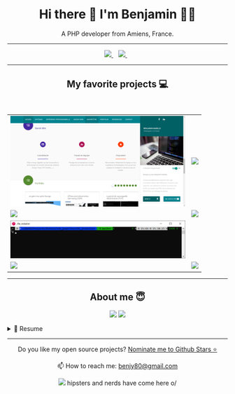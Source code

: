 
<h1 align='center'>
  Hi there 👋 I'm Benjamin 👨‍💻
</h1>

<p align='center'>
  A PHP developer from Amiens, France.
</p>

---

<p align='center'>
  <a href="https://www.linkedin.com/in/benjamin-mabille-b4033154/">
    <img src="https://img.shields.io/badge/linkedin-%230077B5.svg?&style=for-the-badge&logo=linkedin&logoColor=white" />
  </a>&nbsp;&nbsp;
  <a href="https://www.benjamin-mabille.fr">
    <img src="https://img.shields.io/badge/website-000000?style=for-the-badge&logo=About.me&logoColor=white" />        
  </a>&nbsp;&nbsp;
</p>

---
<h2 align="center">My favorite projects 💻</h2>
<br />
<p align="center">
  <table>
    <tr>
      <td><img width="400" src="https://github.com/benjy8001/web-cv/blob/V2/public/thumbnail-web-cv.png" /></td>
      <td><img width="400" src="https://github.com/benjy8001/php-fpm-opencv/blob/master/public/thumbnail.png" /></td>
    </tr>
    <tr>
      <td>
        <a href="https://github.com/benjy8001/web-cv">
          <img align="" src="https://github-readme-stats.vercel.app/api/pin/?username=benjy8001&repo=web-cv&theme=dark" />
        </a>
      </td>
      <td>
        <a href="https://github.com/benjy8001/php-fpm-opencv">
          <img align="" src="https://github-readme-stats.vercel.app/api/pin/?username=benjy8001&repo=php-fpm-opencv&theme=dark" />
        </a>
      </td>
    </tr>
    <tr>
      <td><img width="400" src="https://github.com/benjy8001/zsh_powerlevel9k_installer/blob/master/public/thumbnail.png" /></td>
      <td></td>
    </tr>
    <tr>
      <td>
        <a href="https://github.com/benjy8001/zsh_powerlevel9k_installer">
          <img align="" src="https://github-readme-stats.vercel.app/api/pin/?username=benjy8001&repo=zsh_powerlevel9k_installer&theme=dark" />
        </a>
      </td>
      <td>
        <a href="https://github.com/benjy8001/common-astrophoto-edit-evscope">
          <img align="" src="https://github-readme-stats.vercel.app/api/pin/?username=benjy8001&repo=common-astrophoto-edit-evscope&theme=dark" />
        </a>
      </td>
    </tr>
  </table>
</p>

---
<h2 align="center">About me 😇</h2>

<p align='center'>
  <a href="#"><img src="https://github-readme-stats.vercel.app/api?username=benjy8001&show_icons=true&count_private=true&theme=dark" width="350"></a>
  <a href="#"><img src="https://github-readme-stats.vercel.app/api/top-langs/?username=benjy8001&layout=compact&show_icons=true&theme=dark" width="350"></a>
</p

---

<details>
  <summary>📃 Resume</summary>


## Diplômes
- 📖 **Licence Pro RSC, Exploitation Réseau - Mention Bien**\
📆 2006 - 2007\
📍 **IUT de Calais (62)** - France

- 📖 **DUT Informatique, Imagerie Numérique**\
📆 2004 - 2006\
📍 **IUT de Calais (62)** - France

- 📖 **BAC STI Electrotechnique - Mention Bien**\
📆 2004\
📍 **Lycée du Vimeu (80)** - France

## Experience
  
<table>
  <tr>
    <td>
      <ul>
        <li>👨‍💻 <b>Consultant Sénior</b><br>
📆 Depuis Sept. 2018<br>
          📍 <b>Business&Decision</b> - Amiens, France
        </li>
      </ul>
    </td>
    <td>
<img align="right" src="https://img.shields.io/badge/Symfony-000000?logo=Symfony&logoColor=white" />
<img align="right" src="https://img.shields.io/badge/PHP-777BB4?logo=php&logoColor=white" />
<img align="right" src="https://img.shields.io/badge/MySQL-005C84?logo=mysql&logoColor=white" />
      <br>
<img align="right" src="https://img.shields.io/badge/OpenCV-27338e?logo=OpenCV&logoColor=white" />
<img align="right" src="https://img.shields.io/badge/Docker-2CA5E0?logo=docker&logoColor=white" />
<img align="right" src="https://img.shields.io/badge/Git-F05032?logo=git&logoColor=white" />
      <br>
<img align="right" src="https://img.shields.io/badge/Jira-0052CC?logo=Jira&logoColor=white" />
<img align="right" src="https://img.shields.io/badge/Jenkins-D24939?logo=Jenkins&logoColor=white" />
    </td>
  </tr>
</table>




</details>

---

<p align='center'>
  Do you like my open source projects? <a href='https://stars.github.com/nominate/'>Nominate me to Github Stars ⭐</a>
</p>

<p align='center'>
  📫 How to reach me: <a href='mailto:benjy80@gmail.com'>benjy80@gmail.com</a>
</p>
<p align='center'>
  <a href="#"><img src="https://badges.pufler.dev/visits/benjy8001/benjy8001"></a> hipsters and nerds have come here o/
</p>



<!--
**benjy8001/benjy8001** is a ✨ _special_ ✨ repository because its `README.md` (this file) appears on your GitHub profile.

Here are some ideas to get you started:

- 🔭 I’m currently working on ...
- 🌱 I’m currently learning ...
- 👯 I’m looking to collaborate on ...
- 🤔 I’m looking for help with ...
- 💬 Ask me about ...
- 📫 How to reach me: ...
- 😄 Pronouns: ...
- ⚡ Fun fact: ...
-->
